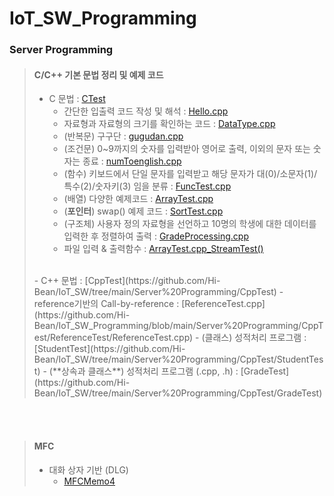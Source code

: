 # IoT_SW_Programming
### Server Programming

> #### C/C++ 기본 문법 정리 및 예제 코드
> - C 문법 : [CTest](https://github.com/Hi-Bean/IoT_SW/tree/main/Server%20Programming/CTest)
>    - 간단한 입출력 코드 작성 및 해석 : [Hello.cpp](https://github.com/Hi-Bean/IoT_SW/blob/main/Server%20Programming/CTest/Hello/Hello.cpp)
>    - 자료형과 자료형의 크기를 확인하는 코드 : [DataType.cpp](https://github.com/Hi-Bean/IoT_SW/blob/main/Server%20Programming/CTest/DataType/DataType.cpp)
>    - (반복문) 구구단 : [gugudan.cpp](https://github.com/Hi-Bean/IoT_SW_Programming/blob/main/Server%20Programming/CTest/gugudan/gugudan.cpp)
>    - (조건문) 0~9까지의 숫자를 입력받아 영어로 출력, 이외의 문자 또는 숫자는 종료 : [numToenglish.cpp](https://github.com/Hi-Bean/IoT_SW_Programming/blob/main/Server%20Programming/CTest/numToenglish/numToenglish.cpp)
>    - (함수) 키보드에서 단일 문자를 입력받고 해당 문자가 대(0)/소문자(1)/특수(2)/숫자키(3) 임을 분류 : [FuncTest.cpp](https://github.com/Hi-Bean/IoT_SW_Programming/blob/main/Server%20Programming/CTest/FuncTest/FuncTest.cpp)
>    - (배열) 다양한 예제코드 : [ArrayTest.cpp](https://github.com/Hi-Bean/IoT_SW_Programming/blob/main/Server%20Programming/CTest/ArrayTest/ArrayTest.cpp)
>    - (**포인터**) swap() 예제 코드 : [SortTest.cpp](https://github.com/Hi-Bean/IoT_SW_Programming/blob/main/Server%20Programming/CTest/SortTest/SortTest.cpp)
>    - (구조체) 사용자 정의 자료형을 선언하고 10명의 학생에 대한 데이터를 입력한 후 정렬하여 출력 : [GradeProcessing.cpp](https://github.com/Hi-Bean/IoT_SW_Programming/blob/main/Server%20Programming/CTest/GradeProcessing/GradeProcessing.cpp)
>    - 파일 입력 & 출력함수 : [ArrayTest.cpp_StreamTest()](https://github.com/Hi-Bean/IoT_SW_Programming/blob/main/Server%20Programming/CTest/ArrayTest/ArrayTest.cpp)
> </br>
> - C++ 문법 : [CppTest](https://github.com/Hi-Bean/IoT_SW/tree/main/Server%20Programming/CppTest)
>   - reference기반의 Call-by-reference : [ReferenceTest.cpp](https://github.com/Hi-Bean/IoT_SW_Programming/blob/main/Server%20Programming/CppTest/ReferenceTest/ReferenceTest.cpp)
>   - (클래스) 성적처리 프로그램 : [StudentTest](https://github.com/Hi-Bean/IoT_SW/tree/main/Server%20Programming/CppTest/StudentTest)
>   - (**상속과 클래스**) 성적처리 프로그램 (.cpp, .h) : [GradeTest](https://github.com/Hi-Bean/IoT_SW/tree/main/Server%20Programming/CppTest/GradeTest)


</br></br>
> #### MFC
> - 대화 상자 기반 (DLG)
>   - [MFCMemo4]()
